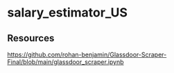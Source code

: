 # salary_estimator_US

## Resources
https://github.com/rohan-benjamin/Glassdoor-Scraper-Final/blob/main/glassdoor_scraper.ipynb


